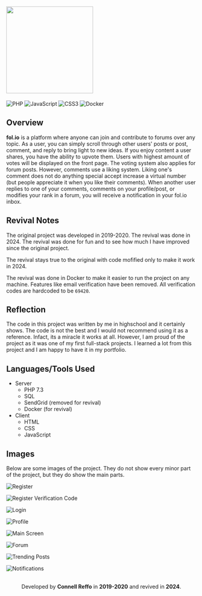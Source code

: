 <h1><img src="images/other/folioLogoWhite.svg" width="230"></h1>

![PHP](https://img.shields.io/badge/php-%23777BB4.svg?style=for-the-badge&logo=php&logoColor=white)
![JavaScript](https://img.shields.io/badge/javascript-%23323330.svg?style=for-the-badge&logo=javascript&logoColor=%23F7DF1E)
![CSS3](https://img.shields.io/badge/css3-%231572B6.svg?style=for-the-badge&logo=css3&logoColor=white)
![Docker](https://img.shields.io/badge/docker-%230db7ed.svg?style=for-the-badge&logo=docker&logoColor=white)

## Overview

**fol.io** is a platform where anyone can join and contribute to forums over any topic. As a user, you can simply scroll through other users' posts or post, comment, and reply to bring light to new ideas. If you enjoy content a user shares, you have the ability to upvote them. Users with highest amount of votes will be displayed on the front page. The voting system also applies for forum posts. However, comments use a liking system. Liking one's comment does not do anything special accept increase a virtual number (but people appreciate it when you like their comments). When another user replies to one of your comments, comments on your profile/post, or modifies your rank in a forum, you will receive a notification in your fol.io inbox.

## Revival Notes

The original project was developed in 2019-2020. The revival was done in 2024. The revival was done for fun and to see how much I have improved since the original project.

The revival stays true to the original with code mofified only to make it work in 2024.

The revival was done in Docker to make it easier to run the project on any machine. Features like email verification have been removed. All verification codes are hardcoded to be `69420`.

## Reflection

The code in this project was written by me in highschool and it certainly shows. The code is not the best and I would not recommend using it as a reference. Infact, its a miracle it works at all. However, I am proud of the project as it was one of my first full-stack projects. I learned a lot from this project and I am happy to have it in my portfolio.

## Languages/Tools Used

- Server
  - PHP 7.3
  - SQL
  - SendGrid (removed for revival)
  - Docker (for revival)
- Client
  - HTML
  - CSS
  - JavaScript

## Images

Below are some images of the project. They do not show every minor part of the project, but they do show the main parts.

![Register](https://github.com/connellr023/connellr023.github.io/blob/main/static/images/folio/register.png?raw=true)

![Register Verification Code](https://github.com/connellr023/connellr023.github.io/blob/main/static/images/folio/register-verification-code.png?raw=true)

![Login](https://github.com/connellr023/connellr023.github.io/blob/main/static/images/folio/login.png?raw=true)

![Profile](https://github.com/connellr023/connellr023.github.io/blob/main/static/images/folio/profile.png?raw=true)

![Main Screen](https://github.com/connellr023/connellr023.github.io/blob/main/static/images/folio/main-screen.png?raw=true)

![Forum](https://github.com/connellr023/connellr023.github.io/blob/main/static/images/folio/forum.png?raw=true)

![Trending Posts](https://github.com/connellr023/connellr023.github.io/blob/main/static/images/folio/trending-posts.png?raw=true)

![Notifications](https://github.com/connellr023/connellr023.github.io/blob/main/static/images/folio/notifications.png?raw=true)

<br />

<div align="center">
  Developed by <b>Connell Reffo</b> in <b>2019-2020</b> and revived in <b>2024</b>.
</div>
